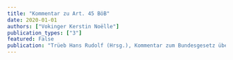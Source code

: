 ```yaml
---
title: "Kommentar zu Art. 45 BöB"
date: 2020-01-01
authors: ["Vokinger Kerstin Noëlle"] 
publication_types: ["3"]
featured: False
publication: "Trüeb Hans Rudolf (Hrsg.), Kommentar zum Bundesgesetz über das Beschaffungswesen, Zürich/Basel/Genf "
---
```

